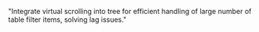 "Integrate virtual scrolling into tree for efficient handling of large number of table filter items, solving lag issues."
